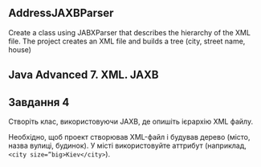 ## AddressJAXBParser
Create a class using JABXParser that describes the hierarchy of the XML file. The project creates an XML file and builds a tree (city, street name, house)
## Java Advanced 7. XML. JAXB
## Завдання 4
Створіть клас, використовуючи JAXB, де опишіть ієрархію XML файлу. 

Необхідно, щоб проект створював XML-файл і будував дерево (місто, назва вулиці, будинок). 
У місті використовуйте аттрибут (наприклад, ```<city size=”big>Kiev</city>```).
